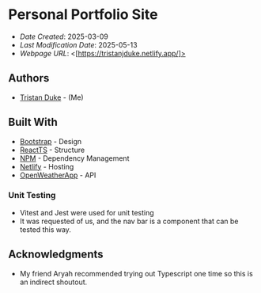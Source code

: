 # Personal Portfolio Site


* *Date Created*: 2025-03-09
* *Last Modification Date*: 2025-05-13
* *Webpage URL*: <[https://tristanjduke.netlify.app/]>

## Authors
* [Tristan Duke](tr213190@dal.ca) - (Me)



## Built With

<!--- Provide a list of the frameworks used to build this application, your list should include the name of the framework used, the url where the framework is available for download and what the framework was used for, see the example below --->

* [Bootstrap](https://getbootstrap.com/docs/4.4/getting-started/introduction/) - Design
* [ReactTS](https://react.dev/learn) - Structure
* [NPM](https://www.npmjs.com/) - Dependency Management
* [Netlify](https://www.netlify.com/) - Hosting
* [OpenWeatherApp](https://openweathermap.org/api) - API


### Unit Testing

- <!---How---> Vitest and Jest were used for unit testing
- <!---Why---> It was requested of us, and the nav bar is a component that can be tested this way.
## Acknowledgments

* My friend Aryah recommended trying out Typescript one time so this is an indirect shoutout.
